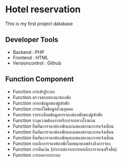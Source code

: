 # Hotel reservation
 This is my first project database 
 
## Developer Tools
 * Backend : PHP
 * Frontend : HTML
 * Versioncontrol : Github

## Function Component
 * Function การเข้าสู่ระบบ 
 * Function ตรวจสอบสถานะห้องพัก 
 * Function กรอกข้อมูลของผู้เข้าพัก
 * Function การแก้ไขข้อมูลส่วนบุคคล
 * Function รายระเอียดข้อมูลการจองห้องพักของผู้เข้าพัก
 * Function ระบุความต้องการบริการจากทางโรงแรม
 * Function ยืนยันการจองห้องพักและแสดงสถานะการแจ้งเตือน
 * Function ยืนยันการจองห้องพักและแสดงสถานะการแจ้งเตือน
 * Function ยืนยันการจองห้องพักและแสดงสถานะการแจ้งเตือน
 * Function ยกเลิกการจองห้องพักโดยหมายเลขอ้างอิงการจอง
 * Function การคืนเงิน (ทำการต่อจากการยกเลิกการจองเสร็จสิ้น)
 * Function การออกจากระบบ





  
